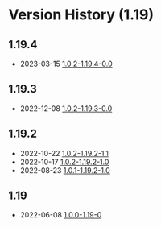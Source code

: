# Version History (1.19)

## 1.19.4

- 2023-03-15 [1.0.2-1.19.4-0.0](1.0.2-1.19.4-0.0.md)


## 1.19.3

- 2022-12-08 [1.0.2-1.19.3-0.0](1.0.2-1.19.3-0.0.md)


## 1.19.2

- 2022-10-22 [1.0.2-1.19.2-1.1](1.0.2-1.19.2-1.1.md)
- 2022-10-17 [1.0.2-1.19.2-1.0](1.0.2-1.19.2-1.0.md)
- 2022-08-23 [1.0.1-1.19.2-1.0](1.0.1-1.19.2-1.0.md)


## 1.19

- 2022-06-08 [1.0.0-1.19-0](1.0.0-1.19.0-0.md)
